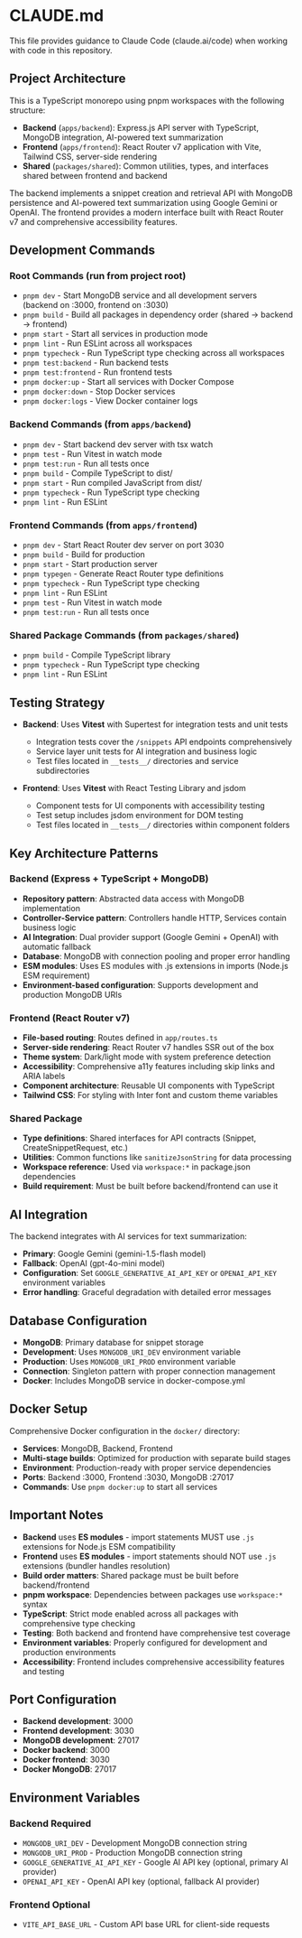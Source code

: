# CLAUDE.md

This file provides guidance to Claude Code (claude.ai/code) when working with code in this repository.

## Project Architecture

This is a TypeScript monorepo using pnpm workspaces with the following structure:

- **Backend** (`apps/backend`): Express.js API server with TypeScript, MongoDB integration, AI-powered text summarization
- **Frontend** (`apps/frontend`): React Router v7 application with Vite, Tailwind CSS, server-side rendering
- **Shared** (`packages/shared`): Common utilities, types, and interfaces shared between frontend and backend

The backend implements a snippet creation and retrieval API with MongoDB persistence and AI-powered text summarization using Google Gemini or OpenAI. The frontend provides a modern interface built with React Router v7 and comprehensive accessibility features.

## Development Commands

### Root Commands (run from project root)
- `pnpm dev` - Start MongoDB service and all development servers (backend on :3000, frontend on :3030)
- `pnpm build` - Build all packages in dependency order (shared → backend → frontend)
- `pnpm start` - Start all services in production mode
- `pnpm lint` - Run ESLint across all workspaces
- `pnpm typecheck` - Run TypeScript type checking across all workspaces
- `pnpm test:backend` - Run backend tests
- `pnpm test:frontend` - Run frontend tests
- `pnpm docker:up` - Start all services with Docker Compose
- `pnpm docker:down` - Stop Docker services
- `pnpm docker:logs` - View Docker container logs

### Backend Commands (from `apps/backend`)
- `pnpm dev` - Start backend dev server with tsx watch
- `pnpm test` - Run Vitest in watch mode
- `pnpm test:run` - Run all tests once
- `pnpm build` - Compile TypeScript to dist/
- `pnpm start` - Run compiled JavaScript from dist/
- `pnpm typecheck` - Run TypeScript type checking
- `pnpm lint` - Run ESLint

### Frontend Commands (from `apps/frontend`)
- `pnpm dev` - Start React Router dev server on port 3030
- `pnpm build` - Build for production
- `pnpm start` - Start production server
- `pnpm typegen` - Generate React Router type definitions
- `pnpm typecheck` - Run TypeScript type checking
- `pnpm lint` - Run ESLint
- `pnpm test` - Run Vitest in watch mode
- `pnpm test:run` - Run all tests once

### Shared Package Commands (from `packages/shared`)
- `pnpm build` - Compile TypeScript library
- `pnpm typecheck` - Run TypeScript type checking
- `pnpm lint` - Run ESLint

## Testing Strategy

- **Backend**: Uses **Vitest** with Supertest for integration tests and unit tests
  - Integration tests cover the `/snippets` API endpoints comprehensively
  - Service layer unit tests for AI integration and business logic
  - Test files located in `__tests__/` directories and service subdirectories

- **Frontend**: Uses **Vitest** with React Testing Library and jsdom
  - Component tests for UI components with accessibility testing
  - Test setup includes jsdom environment for DOM testing
  - Test files located in `__tests__/` directories within component folders

## Key Architecture Patterns

### Backend (Express + TypeScript + MongoDB)
- **Repository pattern**: Abstracted data access with MongoDB implementation
- **Controller-Service pattern**: Controllers handle HTTP, Services contain business logic
- **AI Integration**: Dual provider support (Google Gemini + OpenAI) with automatic fallback
- **Database**: MongoDB with connection pooling and proper error handling
- **ESM modules**: Uses ES modules with .js extensions in imports (Node.js ESM requirement)
- **Environment-based configuration**: Supports development and production MongoDB URIs

### Frontend (React Router v7)
- **File-based routing**: Routes defined in `app/routes.ts`
- **Server-side rendering**: React Router v7 handles SSR out of the box
- **Theme system**: Dark/light mode with system preference detection
- **Accessibility**: Comprehensive a11y features including skip links and ARIA labels
- **Component architecture**: Reusable UI components with TypeScript
- **Tailwind CSS**: For styling with Inter font and custom theme variables

### Shared Package
- **Type definitions**: Shared interfaces for API contracts (Snippet, CreateSnippetRequest, etc.)
- **Utilities**: Common functions like `sanitizeJsonString` for data processing
- **Workspace reference**: Used via `workspace:*` in package.json dependencies
- **Build requirement**: Must be built before backend/frontend can use it

## AI Integration

The backend integrates with AI services for text summarization:
- **Primary**: Google Gemini (gemini-1.5-flash model)
- **Fallback**: OpenAI (gpt-4o-mini model)
- **Configuration**: Set `GOOGLE_GENERATIVE_AI_API_KEY` or `OPENAI_API_KEY` environment variables
- **Error handling**: Graceful degradation with detailed error messages

## Database Configuration

- **MongoDB**: Primary database for snippet storage
- **Development**: Uses `MONGODB_URI_DEV` environment variable
- **Production**: Uses `MONGODB_URI_PROD` environment variable
- **Connection**: Singleton pattern with proper connection management
- **Docker**: Includes MongoDB service in docker-compose.yml

## Docker Setup

Comprehensive Docker configuration in the `docker/` directory:
- **Services**: MongoDB, Backend, Frontend
- **Multi-stage builds**: Optimized for production with separate build stages
- **Environment**: Production-ready with proper service dependencies
- **Ports**: Backend :3000, Frontend :3030, MongoDB :27017
- **Commands**: Use `pnpm docker:up` to start all services

## Important Notes

- **Backend** uses **ES modules** - import statements MUST use `.js` extensions for Node.js ESM compatibility
- **Frontend** uses **ES modules** - import statements should NOT use `.js` extensions (bundler handles resolution)
- **Build order matters**: Shared package must be built before backend/frontend
- **pnpm workspace**: Dependencies between packages use `workspace:*` syntax
- **TypeScript**: Strict mode enabled across all packages with comprehensive type checking
- **Testing**: Both backend and frontend have comprehensive test coverage
- **Environment variables**: Properly configured for development and production environments
- **Accessibility**: Frontend includes comprehensive accessibility features and testing

## Port Configuration
- **Backend development**: 3000
- **Frontend development**: 3030
- **MongoDB development**: 27017
- **Docker backend**: 3000
- **Docker frontend**: 3030
- **Docker MongoDB**: 27017

## Environment Variables

### Backend Required
- `MONGODB_URI_DEV` - Development MongoDB connection string
- `MONGODB_URI_PROD` - Production MongoDB connection string
- `GOOGLE_GENERATIVE_AI_API_KEY` - Google AI API key (optional, primary AI provider)
- `OPENAI_API_KEY` - OpenAI API key (optional, fallback AI provider)

### Frontend Optional
- `VITE_API_BASE_URL` - Custom API base URL for client-side requests